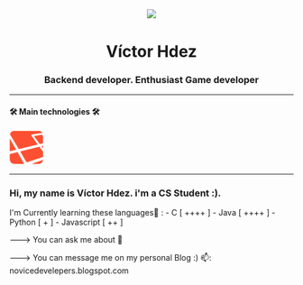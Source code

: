 <div align="center">
	<img src="https://media.giphy.com/media/hzBc3HCFc0icM/giphy.gif"/>
	<h1>Víctor Hdez</h1>
	<h3>Backend developer. Enthusiast Game developer</h3>
	<hr>
</div>

<h4>🛠 Main technologies 🛠</h4>
<div>
	<img src="https://github.com/devicons/devicon/blob/master/icons/laravel/laravel-plain.svg" title="PHP" width="60" height="60"/>
	<hr>
</div>
	
### Hi, my name is Víctor Hdez. i'm a CS Student :).

I'm Currently learning these languages📘 :
	- C                 [ ++++ ]
	- Java            [ ++++ ]
	- Python       [ + ]
	- Javascript   [ ++ ]

---> You can ask me about 💬
 
---> You can message me on my personal Blog :) 📫:
					novicedevelepers.blogspot.com
